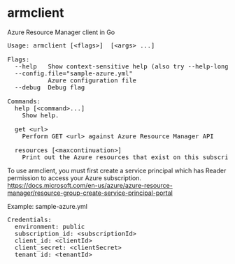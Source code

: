# armclient
Azure Resource Manager client in Go

<pre>
Usage: armclient [&lt;flags&gt;] <command> [&lt;args&gt; ...]

Flags:
  --help   Show context-sensitive help (also try --help-long and --help-man).
  --config.file="sample-azure.yml"
           Azure configuration file
  --debug  Debug flag

Commands:
  help [&lt;command&gt;...]
    Show help.

  get &lt;url&gt;
    Perform GET &lt;url&gt; against Azure Resource Manager API

  resources [&lt;maxcontinuation&gt;]
    Print out the Azure resources that exist on this subscription
</pre>

To use armclient, you must first create a service principal which has Reader permission to access your Azure subscription.
https://docs.microsoft.com/en-us/azure/azure-resource-manager/resource-group-create-service-principal-portal

Example: sample-azure.yml
<pre>
Credentials:
  environment: public
  subscription_id: &lt;subscriptionId&gt;
  client_id: &lt;clientId&gt;
  client_secret: &lt;clientSecret&gt;
  tenant_id: &lt;tenantId&gt;
</pre
